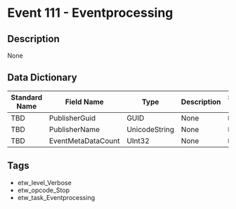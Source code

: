 # Event 111 - Eventprocessing

## Description
None

## Data Dictionary
|Standard Name|Field Name|Type|Description|Sample Value|
|---|---|---|---|---|
|TBD|PublisherGuid|GUID|None|`None`|
|TBD|PublisherName|UnicodeString|None|`None`|
|TBD|EventMetaDataCount|UInt32|None|`None`|

## Tags
* etw_level_Verbose
* etw_opcode_Stop
* etw_task_Eventprocessing
